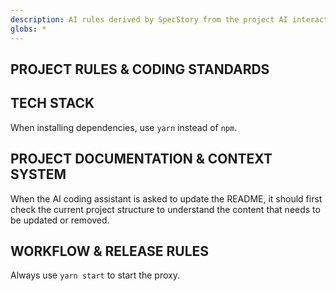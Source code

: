 ```yaml
---
description: AI rules derived by SpecStory from the project AI interaction history
globs: *
---
```


## PROJECT RULES & CODING STANDARDS

## TECH STACK

When installing dependencies, use `yarn` instead of `npm`.

## PROJECT DOCUMENTATION & CONTEXT SYSTEM

When the AI coding assistant is asked to update the README, it should first check the current project structure to understand the content that needs to be updated or removed.

## WORKFLOW & RELEASE RULES

Always use `yarn start` to start the proxy.